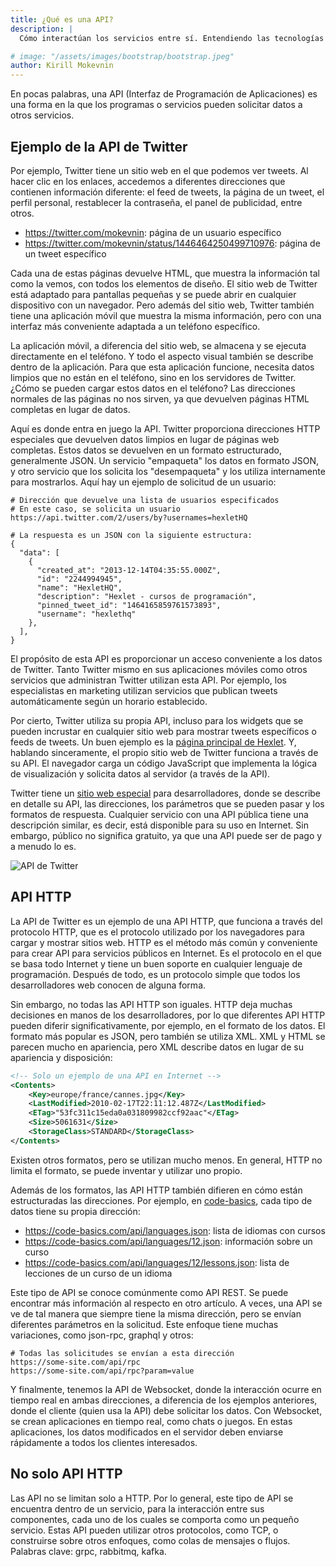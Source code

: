 ```yaml
---
title: ¿Qué es una API?
description: |
  Cómo interactúan los servicios entre sí. Entendiendo las tecnologías HTTP, JSON, XML.

# image: "/assets/images/bootstrap/bootstrap.jpeg"
author: Kirill Mokevnin
---
```


En pocas palabras, una API (Interfaz de Programación de Aplicaciones) es una forma en la que los programas o servicios pueden solicitar datos a otros servicios.

## Ejemplo de la API de Twitter

Por ejemplo, Twitter tiene un sitio web en el que podemos ver tweets. Al hacer clic en los enlaces, accedemos a diferentes direcciones que contienen información diferente: el feed de tweets, la página de un tweet, el perfil personal, restablecer la contraseña, el panel de publicidad, entre otros.

* https://twitter.com/mokevnin: página de un usuario específico
* https://twitter.com/mokevnin/status/1446464250499710976: página de un tweet específico

Cada una de estas páginas devuelve HTML, que muestra la información tal como la vemos, con todos los elementos de diseño. El sitio web de Twitter está adaptado para pantallas pequeñas y se puede abrir en cualquier dispositivo con un navegador. Pero además del sitio web, Twitter también tiene una aplicación móvil que muestra la misma información, pero con una interfaz más conveniente adaptada a un teléfono específico.

La aplicación móvil, a diferencia del sitio web, se almacena y se ejecuta directamente en el teléfono. Y todo el aspecto visual también se describe dentro de la aplicación. Para que esta aplicación funcione, necesita datos limpios que no están en el teléfono, sino en los servidores de Twitter. ¿Cómo se pueden cargar estos datos en el teléfono? Las direcciones normales de las páginas no nos sirven, ya que devuelven páginas HTML completas en lugar de datos.

Aquí es donde entra en juego la API. Twitter proporciona direcciones HTTP especiales que devuelven datos limpios en lugar de páginas web completas. Estos datos se devuelven en un formato estructurado, generalmente JSON. Un servicio "empaqueta" los datos en formato JSON, y otro servicio que los solicita los "desempaqueta" y los utiliza internamente para mostrarlos. Aquí hay un ejemplo de solicitud de un usuario:

```shell
# Dirección que devuelve una lista de usuarios especificados
# En este caso, se solicita un usuario
https://api.twitter.com/2/users/by?usernames=hexletHQ

# La respuesta es un JSON con la siguiente estructura:
{
  "data": [
    {
      "created_at": "2013-12-14T04:35:55.000Z",
      "id": "2244994945",
      "name": "HexletHQ",
      "description": "Hexlet - cursos de programación",
      "pinned_tweet_id": "1464165859761573893",
      "username": "hexlethq"
    },
  ],
}
```

El propósito de esta API es proporcionar un acceso conveniente a los datos de Twitter. Tanto Twitter mismo en sus aplicaciones móviles como otros servicios que administran Twitter utilizan esta API. Por ejemplo, los especialistas en marketing utilizan servicios que publican tweets automáticamente según un horario establecido.

Por cierto, Twitter utiliza su propia API, incluso para los widgets que se pueden incrustar en cualquier sitio web para mostrar tweets específicos o feeds de tweets. Un buen ejemplo es la [página principal de Hexlet](https://ru.hexlet.io). Y, hablando sinceramente, el propio sitio web de Twitter funciona a través de su API. El navegador carga un código JavaScript que implementa la lógica de visualización y solicita datos al servidor (a través de la API).

Twitter tiene un [sitio web especial](https://developer.twitter.com/en/docs/twitter-api) para desarrolladores, donde se describe en detalle su API, las direcciones, los parámetros que se pueden pasar y los formatos de respuesta. Cualquier servicio con una API pública tiene una descripción similar, es decir, está disponible para su uso en Internet. Sin embargo, público no significa gratuito, ya que una API puede ser de pago y a menudo lo es.

![API de Twitter](/assets/twitter-api.png)

## API HTTP

La API de Twitter es un ejemplo de una API HTTP, que funciona a través del protocolo HTTP, que es el protocolo utilizado por los navegadores para cargar y mostrar sitios web. HTTP es el método más común y conveniente para crear API para servicios públicos en Internet. Es el protocolo en el que se basa todo Internet y tiene un buen soporte en cualquier lenguaje de programación. Después de todo, es un protocolo simple que todos los desarrolladores web conocen de alguna forma.

Sin embargo, no todas las API HTTP son iguales. HTTP deja muchas decisiones en manos de los desarrolladores, por lo que diferentes API HTTP pueden diferir significativamente, por ejemplo, en el formato de los datos. El formato más popular es JSON, pero también se utiliza XML. XML y HTML se parecen mucho en apariencia, pero XML describe datos en lugar de su apariencia y disposición:

```xml
<!-- Solo un ejemplo de una API en Internet -->
<Contents>
    <Key>europe/france/cannes.jpg</Key>
    <LastModified>2010-02-17T22:11:12.487Z</LastModified>
    <ETag>"53fc311c15eda0a031809982ccf92aac"</ETag>
    <Size>5061631</Size>
    <StorageClass>STANDARD</StorageClass>
</Contents>
```

Existen otros formatos, pero se utilizan mucho menos. En general, HTTP no limita el formato, se puede inventar y utilizar uno propio.

Además de los formatos, las API HTTP también difieren en cómo están estructuradas las direcciones. Por ejemplo, en [code-basics](https://ru.code-basics.com), cada tipo de datos tiene su propia dirección:

* https://code-basics.com/api/languages.json: lista de idiomas con cursos
* https://code-basics.com/api/languages/12.json: información sobre un curso
* https://code-basics.com/api/languages/12/lessons.json: lista de lecciones de un curso de un idioma

Este tipo de API se conoce comúnmente como API REST. Se puede encontrar más información al respecto en otro artículo. A veces, una API se ve de tal manera que siempre tiene la misma dirección, pero se envían diferentes parámetros en la solicitud. Este enfoque tiene muchas variaciones, como json-rpc, graphql y otros:

```shell
# Todas las solicitudes se envían a esta dirección
https://some-site.com/api/rpc
https://some-site.com/api/rpc?param=value
```

Y finalmente, tenemos la API de Websocket, donde la interacción ocurre en tiempo real en ambas direcciones, a diferencia de los ejemplos anteriores, donde el cliente (quien usa la API) debe solicitar los datos. Con Websocket, se crean aplicaciones en tiempo real, como chats o juegos. En estas aplicaciones, los datos modificados en el servidor deben enviarse rápidamente a todos los clientes interesados.

## No solo API HTTP

Las API no se limitan solo a HTTP. Por lo general, este tipo de API se encuentra dentro de un servicio, para la interacción entre sus componentes, cada uno de los cuales se comporta como un pequeño servicio. Estas API pueden utilizar otros protocolos, como TCP, o construirse sobre otros enfoques, como colas de mensajes o flujos. Palabras clave: grpc, rabbitmq, kafka.